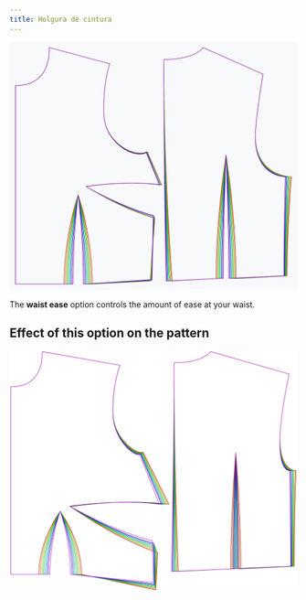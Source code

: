 ```yaml
---
title: Holgura de cintura
---
```


![The effect of the waist ease option on the pattern](sample.png)

The **waist ease** option controls the amount of ease at your waist.


## Effect of this option on the pattern
![This image shows the effect of this option by superimposing several variants that have a different value for this option](bella_waistease_sample.svg "Effect of this option on the pattern")